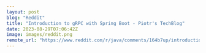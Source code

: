 ```yaml
---
layout: post
blog: "Reddit"
title: "Introduction to gRPC with Spring Boot - Piotr's TechBlog"
date: 2023-08-29T07:06:42Z
image: images/reddit.png
remote_url: "https://www.reddit.com/r/java/comments/164b7up/introduction_to_grpc_with_spring_boot_piotrs/"
---
```


